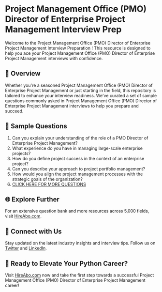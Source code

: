 # Project Management Office (PMO) Director of Enterprise Project Management Interview Prep

Welcome to the Project Management Office (PMO) Director of Enterprise Project Management Interview Preparation ! This resource is designed to help you ace your Project Management Office (PMO) Director of Enterprise Project Management interviews with confidence.

## 🚀 Overview

Whether you're a seasoned Project Management Office (PMO) Director of Enterprise Project Management or just starting in the field, this repository is tailored to enhance your interview readiness. We've curated a set of sample questions commonly asked in Project Management Office (PMO) Director of Enterprise Project Management interviews to help you prepare and succeed.

## 📝 Sample Questions

1. Can you explain your understanding of the role of a PMO Director of Enterprise Project Management?
2. What experience do you have in managing large-scale enterprise projects?
3. How do you define project success in the context of an enterprise project?
4. Can you describe your approach to project portfolio management?
5. How would you align the project management processes with the strategic goals of the organization?
6. [CLICK HERE FOR MORE QUESTIONS](https://hireabo.com/job/1_3_48/Project%20Management%20Office%20PMO%20Director%20of%20Enterprise%20Project%20Management)

## 🌐 Explore Further

For an extensive question bank and more resources across 5,000 fields, visit [HireAbo.com](https://www.hireabo.com).

## 📱 Connect with Us

Stay updated on the latest industry insights and interview tips. Follow us on [Twitter](https://twitter.com/hireabo) and [LinkedIn](https://www.linkedin.com/in/hire-abo-3609972a8/).

## 🚀 Ready to Elevate Your Python Career?

Visit [HireAbo.com](https://www.hireabo.com) now and take the first step towards a successful Project Management Office (PMO) Director of Enterprise Project Management career!